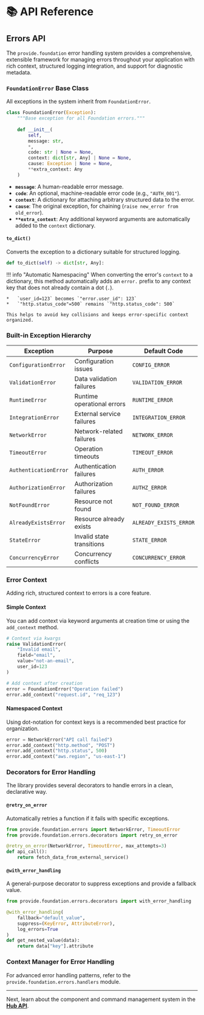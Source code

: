 # 📚 API Reference

## Errors API

The `provide.foundation` error handling system provides a comprehensive, extensible framework for managing errors throughout your application with rich context, structured logging integration, and support for diagnostic metadata.

### `FoundationError` Base Class

All exceptions in the system inherit from `FoundationError`.

```python
class FoundationError(Exception):
    """Base exception for all Foundation errors."""
    
    def __init__(
        self,
        message: str,
        *,
        code: str | None = None,
        context: dict[str, Any] | None = None,
        cause: Exception | None = None,
        **extra_context: Any
    )
```

*   **`message`**: A human-readable error message.
*   **`code`**: An optional, machine-readable error code (e.g., `"AUTH_001"`).
*   **`context`**: A dictionary for attaching arbitrary structured data to the error.
*   **`cause`**: The original exception, for chaining (`raise new_error from old_error`).
*   **`**extra_context`**: Any additional keyword arguments are automatically added to the `context` dictionary.

#### `to_dict()`

Converts the exception to a dictionary suitable for structured logging.

```python
def to_dict(self) -> dict[str, Any]:
```

!!! info "Automatic Namespacing"
    When converting the error's `context` to a dictionary, this method automatically adds an `error.` prefix to any context key that does not already contain a dot (`.`).

    *   `user_id=123` becomes `"error.user_id": 123`
    *   `"http.status_code"=500` remains `"http.status_code": 500`

    This helps to avoid key collisions and keeps error-specific context organized.

### Built-in Exception Hierarchy

| Exception | Purpose | Default Code |
|---|---|---|
| `ConfigurationError` | Configuration issues | `CONFIG_ERROR` |
| `ValidationError` | Data validation failures | `VALIDATION_ERROR` |
| `RuntimeError` | Runtime operational errors | `RUNTIME_ERROR` |
| `IntegrationError` | External service failures | `INTEGRATION_ERROR` |
| `NetworkError` | Network-related failures | `NETWORK_ERROR` |
| `TimeoutError` | Operation timeouts | `TIMEOUT_ERROR` |
| `AuthenticationError` | Authentication failures | `AUTH_ERROR` |
| `AuthorizationError` | Authorization failures | `AUTHZ_ERROR` |
| `NotFoundError` | Resource not found | `NOT_FOUND_ERROR` |
| `AlreadyExistsError` | Resource already exists | `ALREADY_EXISTS_ERROR` |
| `StateError` | Invalid state transitions | `STATE_ERROR` |
| `ConcurrencyError` | Concurrency conflicts | `CONCURRENCY_ERROR` |

### Error Context

Adding rich, structured context to errors is a core feature.

#### Simple Context

You can add context via keyword arguments at creation time or using the `add_context` method.

```python
# Context via kwargs
raise ValidationError(
    "Invalid email",
    field="email",
    value="not-an-email",
    user_id=123
)

# Add context after creation
error = FoundationError("Operation failed")
error.add_context("request.id", "req_123")
```

#### Namespaced Context

Using dot-notation for context keys is a recommended best practice for organization.

```python
error = NetworkError("API call failed")
error.add_context("http.method", "POST")
error.add_context("http.status", 500)
error.add_context("aws.region", "us-east-1")
```

### Decorators for Error Handling

The library provides several decorators to handle errors in a clean, declarative way.

#### `@retry_on_error`

Automatically retries a function if it fails with specific exceptions.

```python
from provide.foundation.errors import NetworkError, TimeoutError
from provide.foundation.errors.decorators import retry_on_error

@retry_on_error(NetworkError, TimeoutError, max_attempts=3)
def api_call():
    return fetch_data_from_external_service()
```

#### `@with_error_handling`

A general-purpose decorator to suppress exceptions and provide a fallback value.

```python
from provide.foundation.errors.decorators import with_error_handling

@with_error_handling(
    fallback="default_value",
    suppress=(KeyError, AttributeError),
    log_errors=True
)
def get_nested_value(data):
    return data["key"].attribute
```

### Context Manager for Error Handling

For advanced error handling patterns, refer to the `provide.foundation.errors.handlers` module.

---

Next, learn about the component and command management system in the [**Hub API**](./hub.md).